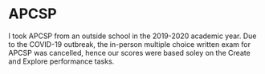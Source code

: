 # APCSP

I took APCSP from an outside school in the 2019-2020 academic year. 
Due to the COVID-19 outbreak, the in-person multiple choice written exam for APCSP was cancelled, hence our scores were based soley on the Create and Explore performance tasks. 
